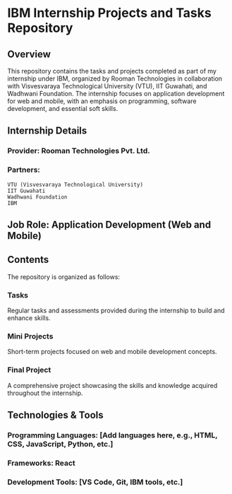 # IBM Internship Projects and Tasks Repository

## Overview
This repository contains the tasks and projects completed as part of my internship under IBM, organized by Rooman Technologies in collaboration with Visvesvaraya Technological University (VTU), IIT Guwahati, and Wadhwani Foundation. The internship focuses on application development for web and mobile, with an emphasis on programming, software development, and essential soft skills.

## Internship Details

### Provider: Rooman Technologies Pvt. Ltd.
### Partners:
    VTU (Visvesvaraya Technological University)
    IIT Guwahati
    Wadhwani Foundation
    IBM

## Job Role: Application Development (Web and Mobile)

## Contents
The repository is organized as follows:

### Tasks

Regular tasks and assessments provided during the internship to build and enhance skills.

### Mini Projects

Short-term projects focused on web and mobile development concepts.

### Final Project

A comprehensive project showcasing the skills and knowledge acquired throughout the internship.

## Technologies & Tools

### Programming Languages: [Add languages here, e.g., HTML, CSS, JavaScript, Python, etc.]
### Frameworks: React
### Development Tools: [VS Code, Git, IBM tools, etc.]

